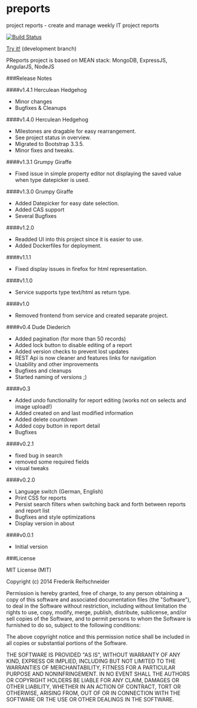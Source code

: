 preports
========

project reports - create and manage weekly IT project reports

[![Build Status](https://travis-ci.org/karazy/preports.svg?branch=development)](https://travis-ci.org/karazy/preports)

[Try it!](https://preports.herokuapp.com) (development branch)


PReports project is based on MEAN stack: MongoDB, ExpressJS, AngularJS, NodeJS

###Release Notes

####v1.4.1 Herculean Hedgehog
- Minor changes
- Bugfixes & Cleanups

####v1.4.0 Herculean Hedgehog
- Milestones are dragable for easy rearrangement.
- See project status in overview.
- Migrated to Bootstrap 3.3.5.
- Minor fixes and tweaks.

####v1.3.1 Grumpy Giraffe
- Fixed issue in simple property editor not displaying the saved value when type datepicker is used.

####v1.3.0 Grumpy Giraffe
- Added Datepicker for easy date selection.
- Added CAS support
- Several Bugfixes

####v1.2.0
- Readded UI into this project since it is easier to use.
- Added Dockerfiles for deployment.

####v1.1.1
- Fixed display issues in firefox for html representation.

####v1.1.0
- Service supports type text/html as return type.

####v1.0
- Removed frontend from service and created separate project.

####v0.4 Dude Diederich
- Added pagination (for more than 50 records)
- Added lock button to disable editing of a report
- Added version checks to prevent lost updates
- REST Api is now cleaner and features links for navigation
- Usability and other improvements
- Bugfixes and cleanups
- Started naming of versions ;)

####v0.3
- Added undo functionality for report editing (works not on selects and image upload!)
- Added created on and last modified information
- Added delete countdown
- Added copy button in report detail
- Bugfixes

####v0.2.1
- fixed bug in search
- removed some required fields
- visual tweaks

####v0.2.0
- Language switch (German, English)
- Print CSS for reports
- Persist search filters when switching back and forth between reports and report list
- Bugfixes and style optimizations
- Display version in about

####v0.0.1
- Initial version

###License

MIT License (MIT)

Copyright (c) 2014 Frederik Reifschneider

Permission is hereby granted, free of charge, to any person obtaining a copy
of this software and associated documentation files (the "Software"), to deal
in the Software without restriction, including without limitation the rights
to use, copy, modify, merge, publish, distribute, sublicense, and/or sell
copies of the Software, and to permit persons to whom the Software is
furnished to do so, subject to the following conditions:

The above copyright notice and this permission notice shall be included in
all copies or substantial portions of the Software.

THE SOFTWARE IS PROVIDED "AS IS", WITHOUT WARRANTY OF ANY KIND, EXPRESS OR
IMPLIED, INCLUDING BUT NOT LIMITED TO THE WARRANTIES OF MERCHANTABILITY,
FITNESS FOR A PARTICULAR PURPOSE AND NONINFRINGEMENT. IN NO EVENT SHALL THE
AUTHORS OR COPYRIGHT HOLDERS BE LIABLE FOR ANY CLAIM, DAMAGES OR OTHER
LIABILITY, WHETHER IN AN ACTION OF CONTRACT, TORT OR OTHERWISE, ARISING FROM,
OUT OF OR IN CONNECTION WITH THE SOFTWARE OR THE USE OR OTHER DEALINGS IN
THE SOFTWARE.
